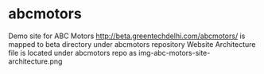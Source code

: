 # abcmotors
Demo site for ABC Motors 
http://beta.greentechdelhi.com/abcmotors/ is mapped to beta directory under abcmotors repository 
Website Architecture file is located under abcmotors repo as img-abc-motors-site-architecture.png
